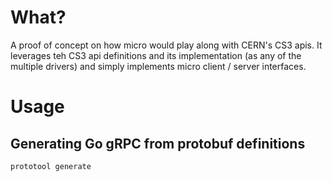 # What?

A proof of concept on how micro would play along with CERN's CS3 apis. It leverages teh CS3 api definitions and its implementation (as any of the multiple drivers) and simply implements micro client / server interfaces.

# Usage

## Generating Go gRPC from protobuf definitions
`prototool generate`
